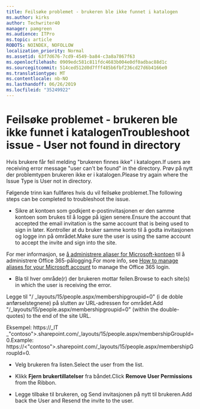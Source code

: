 ```yaml
---
title: Feilsøke problemet - brukeren ble ikke funnet i katalogen
ms.author: kirks
author: Techwriter40
manager: pamgreen
ms.audience: ITPro
ms.topic: article
ROBOTS: NOINDEX, NOFOLLOW
localization_priority: Normal
ms.assetid: 63f7d676-7cd9-4549-ba84-c3a8a7867f63
ms.openlocfilehash: 0909edc581c811fdc4683b004e0df0adbac88d1c
ms.sourcegitcommit: 514ced512d0d7fff485b6fbf236cd27d6b4166e0
ms.translationtype: MT
ms.contentlocale: nb-NO
ms.lasthandoff: 06/26/2019
ms.locfileid: "35249922"
---
```

# <a name="troubleshoot-issue---user-not-found-in-directory"></a><span data-ttu-id="66db0-102">Feilsøke problemet - brukeren ble ikke funnet i katalogen</span><span class="sxs-lookup"><span data-stu-id="66db0-102">Troubleshoot issue - User not found in directory</span></span>

<span data-ttu-id="66db0-103">Hvis brukere får feil melding "brukeren finnes ikke" i katalogen.</span><span class="sxs-lookup"><span data-stu-id="66db0-103">If users are receiving error message "user can't be found" in the directory.</span></span> <span data-ttu-id="66db0-104">Prøv på nytt der problemtypen brukeren ikke er i katalogen.</span><span class="sxs-lookup"><span data-stu-id="66db0-104">Please try again where the Issue Type is User not in directory.</span></span>

<span data-ttu-id="66db0-105">Følgende trinn kan fullføres hvis du vil feilsøke problemet.</span><span class="sxs-lookup"><span data-stu-id="66db0-105">The following steps can be completed to troubleshoot the issue.</span></span>

- <span data-ttu-id="66db0-106">Sikre at kontoen som godkjent e-postinvitasjonen er den samme kontoen som brukes til å logge på igjen senere.</span><span class="sxs-lookup"><span data-stu-id="66db0-106">Ensure the account that accepted the email invitation is the same account that is being used to sign in later.</span></span> <span data-ttu-id="66db0-107">Kontroller at du bruker samme konto til å godta invitasjonen og logge inn på området.</span><span class="sxs-lookup"><span data-stu-id="66db0-107">Make sure the user is using the same account to accept the invite and sign into the site.</span></span> 

<span data-ttu-id="66db0-108">For mer informasjon, se [å administrere aliaser for Microsoft-kontoen</a> til å administrere Office 365-pålogging](https://support.microsoft.com/help/12407/microsoft-account-how-to-manage-aliases).</span><span class="sxs-lookup"><span data-stu-id="66db0-108">For more info, see [How to manage aliases for your Microsoft account</a> to manage the Office 365 login](https://support.microsoft.com/help/12407/microsoft-account-how-to-manage-aliases).</span></span> 

- <span data-ttu-id="66db0-109">Bla til hver område(r) der brukeren mottar feilen.</span><span class="sxs-lookup"><span data-stu-id="66db0-109">Browse to each site(s) in which the user is receiving the error.</span></span> 

<span data-ttu-id="66db0-110">Legge til "/ _layouts/15/people.aspx/membershipgroupid=0" (i de doble anførselstegnene) på slutten av URL-adressen for området.</span><span class="sxs-lookup"><span data-stu-id="66db0-110">Add "/_layouts/15/people.aspx/membershipgroupid=0" (within the double-quotes) to the end of the site URL.</span></span> 

<span data-ttu-id="66db0-111">Eksempel: https://_lT _"contoso">.sharepoint.com/_layouts/15/people.aspx/membershipGroupId=0.</span><span class="sxs-lookup"><span data-stu-id="66db0-111">Example: https://<"contoso">.sharepoint.com/_layouts/15/people.aspx/membershipGroupId=0.</span></span>

- <span data-ttu-id="66db0-112">Velg brukeren fra listen.</span><span class="sxs-lookup"><span data-stu-id="66db0-112">Select the user from the list.</span></span>

- <span data-ttu-id="66db0-113">Klikk **Fjern brukertillatelser** fra båndet.</span><span class="sxs-lookup"><span data-stu-id="66db0-113">Click **Remove User Permissions** from the Ribbon.</span></span> 
-  <span data-ttu-id="66db0-114">Legge tilbake til brukeren, og Send invitasjonen på nytt til brukeren.</span><span class="sxs-lookup"><span data-stu-id="66db0-114">Add back the User and Resend the invite to the user.</span></span>

